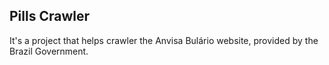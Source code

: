 ## Pills Crawler

It's a project that helps crawler the Anvisa Bulário website, provided by
the Brazil Government.